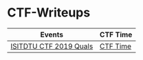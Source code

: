 # CTF-Writeups

| Events                               			| CTF Time      					|
| ----------------------------------------------------- | ----------------------------------------------------- |
| [ISITDTU CTF 2019 Quals](ISITDTU/)  		 	| [CTF Time](https://ctftime.org/event/803)		|


